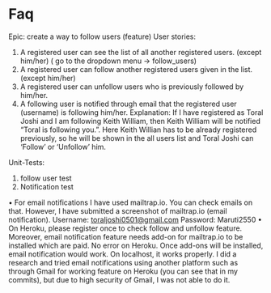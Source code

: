 # Faq
Epic: create a way to follow users (feature)
User stories:
1.	A registered user can see the list of all another registered users. (except him/her) ( go to the dropdown menu -> follow_users)
2.	A registered user can follow another registered users given in the list. (except him/her)
3.	A registered user can unfollow users who is previously followed by him/her.
4.	A following user is notified through email that the registered user (username) is following him/her.
Explanation:  If I have registered as Toral Joshi and I am following Keith William, then Keith William will be notified “Toral is following you.”. Here Keith Willian has to be already registered previously, so he will be shown in the all users list and Toral Joshi can ‘Follow’ or ‘Unfollow’ him.

Unit-Tests:
1.	follow user test
2.	Notification test

•	For email notifications I have used mailtrap.io. You can check emails on that. However, I have submitted a screenshot of mailtrap.io (email notification).
Username: toraljoshi0501@gmail.com
Password: Maruti2550
•	On Heroku, please register once to check follow and unfollow feature. Moreover, email notification feature needs add-on for mailtrap.io to be installed which are paid. No error on Heroku. Once add-ons will be installed, email notification would work. On localhost, it works properly. I did a research and tried email notifications using another platform such as through Gmail for working feature on Heroku (you can see that in my commits), but due to high security of Gmail, I was not able to do it.

